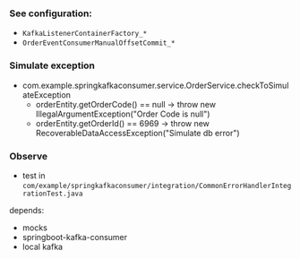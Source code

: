 ### See configuration:
- `KafkaListenerContainerFactory_*`
- `OrderEventConsumerManualOffsetCommit_*`


### Simulate exception
- com.example.springkafkaconsumer.service.OrderService.checkToSimulateException
  - orderEntity.getOrderCode() == null -> throw new IllegalArgumentException("Order Code is null")
  - orderEntity.getOrderId() == 6969 -> throw new RecoverableDataAccessException("Simulate db error")


### Observe
- test in `com/example/springkafkaconsumer/integration/CommonErrorHandlerIntegrationTest.java`

depends:
- mocks
- springboot-kafka-consumer
- local kafka